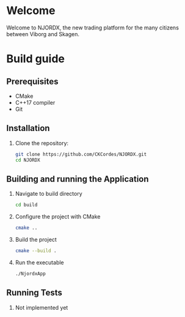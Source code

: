 # Welcome
Welcome to NJORDX, the new trading platform for the many citizens between Viborg and Skagen.
# Build guide
## Prerequisites
- CMake
- C++17 compiler
- Git

## Installation
1. Clone the repository:
    ```sh
    git clone https://github.com/CKCordes/NJORDX.git
    cd NJORDX
    ```

## Building and running the Application
1. Navigate to build directory
    ```sh
    cd build
    ```
2. Configure the project with CMake
    ```sh
    cmake ..
    ```
3. Build the project
    ```sh
    cmake --build .
    ```
4. Run the executable
    ```sh
    ./NjordxApp
    ```

## Running Tests
1. Not implemented yet
    ```sh
    
    ```